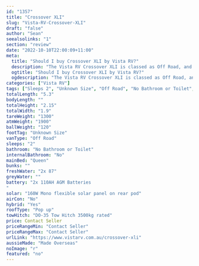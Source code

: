 ```yaml
---
id: "1357"
title: "Crossover XLI"
slug: "Vista-RV-Crossover-XLI"
draft: "false"
author: "Sean"
seealsolinks: "1"
section: "review"
date: "2022-10-10T22:00:09+11:00"
meta:
  title: "Should I buy Crossover XLI by Vista RV?"
  description: "The Vista RV Crossover XLI is classed as Off Road, and sleeps 2 people. It is Made Overseas and comes in at Unknown Size. It generally has No Bathroom or Toilet."
  ogtitle: "Should I buy Crossover XLI by Vista RV?"
  ogdescription: "The Vista RV Crossover XLI is classed as Off Road, and sleeps 2 people. It is Made Overseas and comes in at Unknown Size. It generally has No Bathroom or Toilet."
categories: ["Vista RV"]
tags: ["Sleeps 2", "Unknown Size", "Off Road", "No Bathroom or Toilet", "Pop up", "Price Unknown", "Made Overseas"]
totalLength: "5.3"
bodyLength: ""
totalHeight: "2.15"
totalWidth: "1.9"
tareWeight: "1300"
atmWeight: "1900"
ballWeight: "120"
footTag: "Unknown Size"
vanType: "Off Road"
sleeps: "2"
bathroom: "No Bathroom or Toilet"
internalBathroom: "No"
mainBed: "Queen"
bunks: ""
freshWater: "2x 87"
greyWater: ""
battery: "2x 110AH AGM Batteries
"
solar: "160W Mono flexible solar panel on rear pod"
airCon: "No"
hybrid: "Yes"
roofType: "Pop up"
towHitch: "DO-35 Tow Hitch 3500kg rated"
price: Contact Seller
priceRangeMin: "Contact Seller"
priceRangeMax: "Contact Seller"
urlLink: "https://www.vistarv.com.au/crossover-xli"
aussieMade: "Made Overseas"
noImage: "r"
featured: "no"
---
```

